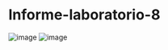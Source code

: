 # Informe-laboratorio-8
![image](https://user-images.githubusercontent.com/93681159/153936401-5f4d5d40-cd0d-4d33-829f-8b12179ee52c.png)
![image](https://user-images.githubusercontent.com/93681159/153936680-e1b45db0-47a9-41b5-a248-9b283e5ab1a6.png)
